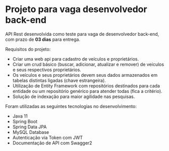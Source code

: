 <h1>Projeto para vaga desenvolvedor back-end</h1>
<p>API Rest desenvolvida como teste para vaga de desenvolvedor back-end, com prazo de <b>03 dias</b> para entrega.</p>

<p>Requisitos do projeto: </p>
<ul>
<li>Criar uma web api para cadastro de veículos e proprietários.</li>
<li>Criar um crud básico (buscar, adicionar, atualizar e remover) de veículos e seus respectivos proprietários.</li>
<li>Os veículos e seus proprietários devem seus dados armazenados em tabelas distintas ligadas (chave estrangeira).</li>
<li>Utilização de Entity Framework com repositórios destinados para cada entidade ou um repositório genérico para atender todas (fica a critério).</li>
<li>Solução de indexação para maior agilidade nas pesquisas.</li>
</ul>

<p>Foram utilizadas as seguintes tecnologias no desenvolvimento: </p>

<ul>
<li>Java 11</li>
<li>Spring Boot</li>
<li>Spring Data JPA</li>
<li>MySQL Database</li>
<li>Autenticação via Token com JWT</li>
<li>Documentação de API com Swagger2</li>
</ul>
